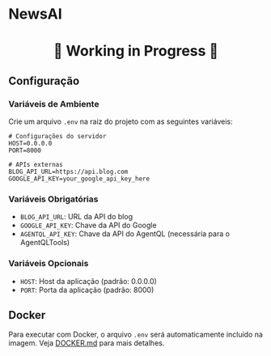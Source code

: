 # NewsAI

<h1 align="center">🚧 Working in Progress 🚧</h1>

## Configuração

### Variáveis de Ambiente

Crie um arquivo `.env` na raiz do projeto com as seguintes variáveis:

```env
# Configurações do servidor
HOST=0.0.0.0
PORT=8000

# APIs externas
BLOG_API_URL=https://api.blog.com
GOOGLE_API_KEY=your_google_api_key_here
```

### Variáveis Obrigatórias

- `BLOG_API_URL`: URL da API do blog
- `GOOGLE_API_KEY`: Chave da API do Google
- `AGENTQL_API_KEY`: Chave da API do AgentQL (necessária para o AgentQLTools)

### Variáveis Opcionais

- `HOST`: Host da aplicação (padrão: 0.0.0.0)
- `PORT`: Porta da aplicação (padrão: 8000)

## Docker

Para executar com Docker, o arquivo `.env` será automaticamente incluído na
imagem. Veja [DOCKER.md](DOCKER.md) para mais detalhes.
